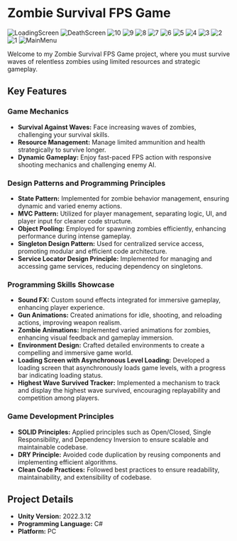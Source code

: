 # Zombie Survival FPS Game

![LoadingScreen](https://github.com/user-attachments/assets/421d5149-dd36-4908-a230-517af5b16112)
![DeathScreen](https://github.com/user-attachments/assets/42605405-9478-4906-b010-b16510d9c5f5)
![10](https://github.com/user-attachments/assets/c3752c34-f7ae-4985-8825-e3906574d7dc)
![9](https://github.com/user-attachments/assets/72993816-0c56-418b-860a-12c09b709240)
![8](https://github.com/user-attachments/assets/24116ab6-2bca-4daf-8d3d-c039055b3527)
![7](https://github.com/user-attachments/assets/fda03b8a-4edd-44c9-a404-2894ff7e229d)
![6](https://github.com/user-attachments/assets/a1a2e108-46e1-46d2-af6c-1fbe8cbe8978)
![5](https://github.com/user-attachments/assets/83b1009d-b585-408e-83ae-938c05e59371)
![4](https://github.com/user-attachments/assets/fdc685ad-a837-4e8b-ab35-1a49ef1ff5c9)
![3](https://github.com/user-attachments/assets/c691b85e-f8eb-43da-9226-d50d7d10f430)
![2](https://github.com/user-attachments/assets/cca90771-813e-4ed8-9ce6-a95bcb342271)
![1](https://github.com/user-attachments/assets/e52db73b-4899-4c4f-9879-907795764e02)
![MainMenu](https://github.com/user-attachments/assets/522ce69c-e65e-4ed4-b448-50815fb7ad00)



Welcome to my Zombie Survival FPS Game project, where you must survive waves of relentless zombies using limited resources and strategic gameplay.

## Key Features

### Game Mechanics
- **Survival Against Waves:** Face increasing waves of zombies, challenging your survival skills.
- **Resource Management:** Manage limited ammunition and health strategically to survive longer.
- **Dynamic Gameplay:** Enjoy fast-paced FPS action with responsive shooting mechanics and challenging enemy AI.

### Design Patterns and Programming Principles
- **State Pattern:** Implemented for zombie behavior management, ensuring dynamic and varied enemy actions.
- **MVC Pattern:** Utilized for player management, separating logic, UI, and player input for cleaner code structure.
- **Object Pooling:** Employed for spawning zombies efficiently, enhancing performance during intense gameplay.
- **Singleton Design Pattern:** Used for centralized service access, promoting modular and efficient code architecture.
- **Service Locator Design Principle:** Implemented for managing and accessing game services, reducing dependency on singletons.

### Programming Skills Showcase
- **Sound FX:** Custom sound effects integrated for immersive gameplay, enhancing player experience.
- **Gun Animations:** Created animations for idle, shooting, and reloading actions, improving weapon realism.
- **Zombie Animations:** Implemented varied animations for zombies, enhancing visual feedback and gameplay immersion.
- **Environment Design:** Crafted detailed environments to create a compelling and immersive game world.
- **Loading Screen with Asynchronous Level Loading:** Developed a loading screen that asynchronously loads game levels, with a progress bar indicating loading status.
- **Highest Wave Survived Tracker:** Implemented a mechanism to track and display the highest wave survived, encouraging replayability and competition among players.

### Game Development Principles
- **SOLID Principles:** Applied principles such as Open/Closed, Single Responsibility, and Dependency Inversion to ensure scalable and maintainable codebase.
- **DRY Principle:** Avoided code duplication by reusing components and implementing efficient algorithms.
- **Clean Code Practices:** Followed best practices to ensure readability, maintainability, and extensibility of codebase.

## Project Details
- **Unity Version:** 2022.3.12
- **Programming Language:** C#
- **Platform:** PC

